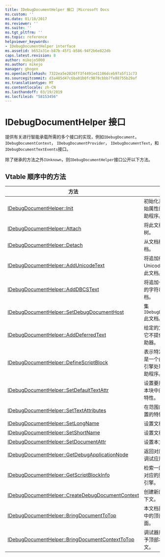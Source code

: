 ```yaml
---
title: IDebugDocumentHelper 接口 |Microsoft Docs
ms.custom: ''
ms.date: 01/18/2017
ms.reviewer: ''
ms.suite: ''
ms.tgt_pltfrm: ''
ms.topic: reference
helpviewer_keywords:
- IDebugDocumentHelper interface
ms.assetid: b652a31e-b87b-45f1-b586-94f2b6e822db
caps.latest.revision: 8
author: mikejo5000
ms.author: mikejo
manager: ghogen
ms.openlocfilehash: 7322ea5e2026ff3f4491ed1106dceb97a5f11c73
ms.sourcegitcommit: d3a485d47c6ba01b0fc9878cbbb7fe88755b29af
ms.translationtype: MT
ms.contentlocale: zh-CN
ms.lasthandoff: 03/19/2019
ms.locfileid: "58153456"
---
```

# <a name="idebugdocumenthelper-interface"></a>IDebugDocumentHelper 接口
提供有关进行智能承载所需的多个接口的实现，例如`IDebugDocument`， `IDebugDocumentContext`， `IDebugDocumentProvider`， `IDebugDocumentText`，和`IDebugDocumentTextEvents`接口。  
  
 除了继承的方法之外`IUnknown`，则`IDebugDocumentHelper`接口公开以下方法。  
  
## <a name="methods-in-vtable-order"></a>Vtable 顺序中的方法  
  
|方法|描述|  
|------------|-----------------|  
|[IDebugDocumentHelper::Init](../../winscript/reference/idebugdocumenthelper-init.md)|初始化具有名称和初始属性的调试文档帮助程序。|  
|[IDebugDocumentHelper::Attach](../../winscript/reference/idebugdocumenthelper-attach.md)|将此文档添加到文档树。|  
|[IDebugDocumentHelper::Detach](../../winscript/reference/idebugdocumenthelper-detach.md)|从文档树中删除此文档。|  
|[IDebugDocumentHelper::AddUnicodeText](../../winscript/reference/idebugdocumenthelper-addunicodetext.md)|将追加结束的 Unicode 字符串的此文档。|  
|[IDebugDocumentHelper::AddDBCSText](../../winscript/reference/idebugdocumenthelper-adddbcstext.md)|将追加一个 DBCS 的字符串来结束本文档。|  
|[IDebugDocumentHelper::SetDebugDocumentHost](../../winscript/reference/idebugdocumenthelper-setdebugdocumenthost.md)|集`IDebugDocumentHost`此文档。|  
|[IDebugDocumentHelper::AddDeferredText](../../winscript/reference/idebugdocumenthelper-adddeferredtext.md)|给定的文本可用，但它不提供字符通知帮助器。|  
|[IDebugDocumentHelper::DefineScriptBlock](../../winscript/reference/idebugdocumenthelper-definescriptblock.md)|表示特定范围的字符是一个由给定的脚本引擎处理的脚本块帮助程序。|  
|[IDebugDocumentHelper::SetDefaultTextAttr](../../winscript/reference/idebugdocumenthelper-setdefaulttextattr.md)|设置要用于不是将脚本块中的文本的默认特性。|  
|[IDebugDocumentHelper::SetTextAttributes](../../winscript/reference/idebugdocumenthelper-settextattributes.md)|在范围内的文本上设置的特性。|  
|[IDebugDocumentHelper::SetLongName](../../winscript/reference/idebugdocumenthelper-setlongname.md)|设置文档的长名称。|  
|[IDebugDocumentHelper::SetShortName](../../winscript/reference/idebugdocumenthelper-setshortname.md)|设置文档的短名称。|  
|[IDebugDocumentHelper::SetDocumentAttr](../../winscript/reference/idebugdocumenthelper-setdocumentattr.md)|设置本文档的特性。|  
|[IDebugDocumentHelper::GetDebugApplicationNode](../../winscript/reference/idebugdocumenthelper-getdebugapplicationnode.md)|返回对应于本文档的调试应用程序节点。|  
|[IDebugDocumentHelper::GetScriptBlockInfo](../../winscript/reference/idebugdocumenthelper-getscriptblockinfo.md)|检索一的系列字符和对应的脚本块的脚本引擎。|  
|[IDebugDocumentHelper::CreateDebugDocumentContext](../../winscript/reference/idebugdocumenthelper-createdebugdocumentcontext.md)|创建新的调试文档上下文。|  
|[IDebugDocumentHelper::BringDocumentToTop](../../winscript/reference/idebugdocumenthelper-bringdocumenttotop.md)|本文档提供在调试器中的顶部对用户界面。|  
|[IDebugDocumentHelper::BringDocumentContextToTop](../../winscript/reference/idebugdocumenthelper-bringdocumentcontexttotop.md)|调试器用户界面中赋予顶部本文档的上下文。|